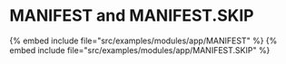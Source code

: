 # MANIFEST and MANIFEST.SKIP


{% embed include file="src/examples/modules/app/MANIFEST" %}
{% embed include file="src/examples/modules/app/MANIFEST.SKIP" %}
